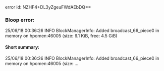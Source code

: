 error id: NZHF4+DL3yZgeuFWdAEbDQ==
### Bloop error:

25/06/18 00:36:26 INFO BlockManagerInfo: Added broadcast_66_piece0 in memory on hpomen:46005 (size: 6.1 KiB, free: 4.5 GiB)
#### Short summary: 

25/06/18 00:36:26 INFO BlockManagerInfo: Added broadcast_66_piece0 in memory on hpomen:46005 (size: ...